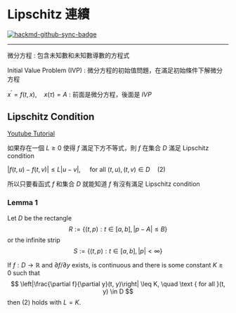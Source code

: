 # Lipschitz 連續

[![hackmd-github-sync-badge](https://hackmd.io/w4yXN2GAQ7yuX97BHVCBHQ/badge)](https://hackmd.io/w4yXN2GAQ7yuX97BHVCBHQ)

---


微分方程
: 包含未知數和未知數導數的方程式

Initial Value Problem (IVP)
: 微分方程的初始值問題，在滿足初始條件下解微分方程

$x^{\prime}=f(t, x), \quad x(\tau)=A$
: 前面是微分方程，後面是 $IVP$

## Lipschitz Condition

[Youtube Tutorial](https://youtu.be/Cnc83B3C2pY)


如果存在一個 $L \geq 0$ 使得 $f$ 滿足下方不等式，則 $f$ 在集合 $D$ 滿足 Lipschitz condition

$|f(t, u)-f(t, v)| \leq L|u-v|, \quad$ for all $(t, u),(t, v) \in D \quad (2)$

所以只要看函式 $f$ 和集合 $D$ 就能知道 $f$ 有沒有滿足 Lipschitz condition


### Lemma 1 

Let $D$ be the rectangle
$$
R:=\{(t, p): t \in[a, b],|p-A| \leq B\}
$$
or the infinite strip
$$
S:=\{(t, p): t \in[a, b],|p|<\infty\}
$$

If $f: D \rightarrow \mathbb{R}$ and $\partial f / \partial y$ exists, is continuous and there is some constant $K \geq 0$ such that
$$
\left|\frac{\partial f}{\partial y}(t, y)\right| \leq K, \quad \text { for all }(t, y) \in D
$$
then $(2)$ holds with $L=K$.